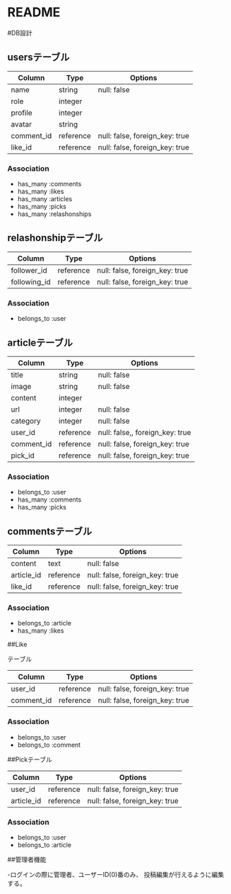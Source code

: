 # README

#DB設計

## usersテーブル

|Column|Type|Options|
|------|----|-------|
|name|string|null: false|
|role|integer|
|profile|integer|
|avatar|string|
|comment_id|reference|null: false, foreign_key: true|
|like_id|reference|null: false, foreign_key: true|


### Association
- has_many :comments
- has_many :likes
- has_many :articles
- has_many :picks
- has_many  :relashonships

## relashonshipテーブル

|Column|Type|Options|
|------|----|-------|
|follower_id|reference|null: false, foreign_key: true|
|following_id|reference|null: false, foreign_key: true|

### Association
- belongs_to :user

## articleテーブル

|Column|Type|Options|
|------|----|-------|
|title|string|null: false|
|image|string|null: false|
|content|integer|
|url|integer|null: false|
|category|integer|null: false|
|user_id|reference|null: false,, foreign_key: true|
|comment_id|reference|null: false, foreign_key: true|
|pick_id|reference|null: false, foreign_key: true|

### Association
- belongs_to :user
- has_many :comments
- has_many :picks

## commentsテーブル

|Column|Type|Options|
|------|----|-------|
|content|text|null: false|
|article_id|reference|null: false, foreign_key: true|
|like_id|reference|null: false, foreign_key: true|

### Association
- belongs_to :article
- has_many   :likes

##Like

テーブル

|Column|Type|Options|
|------|----|-------|
|user_id|reference|null: false, foreign_key: true|
|comment_id|reference|null: false, foreign_key: true|

### Association
- belongs_to :user
- belongs_to :comment


##Pickテーブル

|Column|Type|Options|
|------|----|-------|
|user_id|reference|null: false, foreign_key: true|
|article_id|reference|null: false, foreign_key: true|

### Association
- belongs_to :user
- belongs_to :article

##管理者機能

-ログインの際に管理者、ユーザーID(0)番のみ、
 投稿編集が行えるように編集する。




